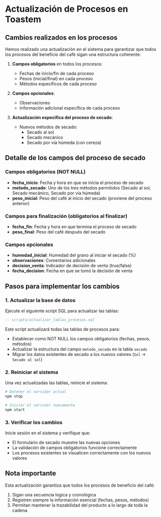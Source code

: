 # Actualización de Procesos en Toastem

## Cambios realizados en los procesos

Hemos realizado una actualización en el sistema para garantizar que todos los procesos del beneficio del café sigan una estructura coherente:

1. **Campos obligatorios** en todos los procesos:
   - Fechas de inicio/fin de cada proceso
   - Pesos (inicial/final) en cada proceso 
   - Métodos específicos de cada proceso

2. **Campos opcionales**:
   - Observaciones
   - Información adicional específica de cada proceso

3. **Actualización específica del proceso de secado**:
   - Nuevos métodos de secado:
     - Secado al sol
     - Secado mecánico
     - Secado por vía húmeda (con cereza)

## Detalle de los campos del proceso de secado

### Campos obligatorios (NOT NULL)
- **fecha_inicio**: Fecha y hora en que se inicia el proceso de secado
- **metodo_secado**: Uno de los tres métodos permitidos (Secado al sol, Secado mecánico, Secado por vía húmeda)
- **peso_inicial**: Peso del café al inicio del secado (proviene del proceso anterior)

### Campos para finalización (obligatorios al finalizar)
- **fecha_fin**: Fecha y hora en que termina el proceso de secado
- **peso_final**: Peso del café después del secado

### Campos opcionales
- **humedad_inicial**: Humedad del grano al iniciar el secado (%)
- **observaciones**: Comentarios adicionales
- **decision_venta**: Indicador de decisión de venta (true/false)
- **fecha_decision**: Fecha en que se tomó la decisión de venta

## Pasos para implementar los cambios

### 1. Actualizar la base de datos

Ejecute el siguiente script SQL para actualizar las tablas:

```sql
-- scripts/actualizar_tablas_procesos.sql
```

Este script actualizará todas las tablas de procesos para:
- Establecer como NOT NULL los campos obligatorios (fechas, pesos, métodos)
- Actualizar la estructura del campo `metodo_secado` en la tabla `secado`
- Migrar los datos existentes de secado a los nuevos valores (`Sol` → `Secado al sol`)

### 2. Reiniciar el sistema

Una vez actualizadas las tablas, reinicie el sistema:

```bash
# Detener el servidor actual
npm stop

# Iniciar el servidor nuevamente
npm start
```

### 3. Verificar los cambios

Inicie sesión en el sistema y verifique que:
- El formulario de secado muestre las nuevas opciones
- La validación de campos obligatorios funcione correctamente
- Los procesos existentes se visualicen correctamente con los nuevos valores

## Nota importante

Esta actualización garantiza que todos los procesos de beneficio del café:

1. Sigan una secuencia lógica y cronológica
2. Registren siempre la información esencial (fechas, pesos, métodos)
3. Permitan mantener la trazabilidad del producto a lo largo de toda la cadena 